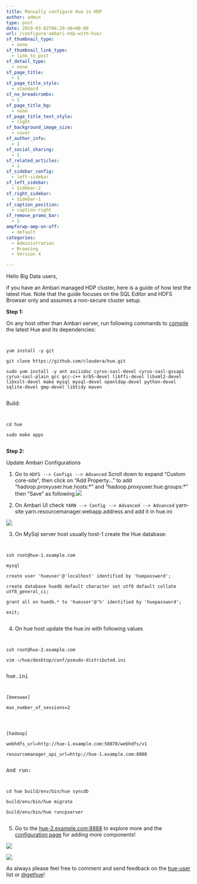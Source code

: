 ```yaml
---
title: Manually configure Hue in HDP
author: admin
type: post
date: 2019-03-02T06:29:46+00:00
url: /configure-ambari-hdp-with-hue/
sf_thumbnail_type:
  - none
sf_thumbnail_link_type:
  - link_to_post
sf_detail_type:
  - none
sf_page_title:
  - 1
sf_page_title_style:
  - standard
sf_no_breadcrumbs:
  - 1
sf_page_title_bg:
  - none
sf_page_title_text_style:
  - light
sf_background_image_size:
  - cover
sf_author_info:
  - 1
sf_social_sharing:
  - 1
sf_related_articles:
  - 1
sf_sidebar_config:
  - left-sidebar
sf_left_sidebar:
  - Sidebar-2
sf_right_sidebar:
  - Sidebar-1
sf_caption_position:
  - caption-right
sf_remove_promo_bar:
  - 1
ampforwp-amp-on-off:
  - default
categories:
  - Administration
  - Browsing
  - Version 4

---
```

Hello Big Data users,

if you have an Ambari managed HDP cluster, here is a guide of how test the latest Hue. Note that the guide focuses on the SQL Editor and HDFS Browser only and assumes a non-secure cluster setup.

**Step 1:**

On any host other than Ambari server, run following commands to [compile][1] the latest Hue and its dependencies:

<pre><code class="bash">

yum install -y git

git clone https://github.com/cloudera/hue.git

sudo yum install -y ant asciidoc cyrus-sasl-devel cyrus-sasl-gssapi cyrus-sasl-plain gcc gcc-c++ krb5-devel libffi-devel libxml2-devel libxslt-devel make mysql mysql-devel openldap-devel python-devel sqlite-devel gmp-devel libtidy maven

</code></pre>

Build:

<pre><code class="bash">

cd hue

sudo make apps

</code></pre>

**Step 2:**

Update Ambari Configurations

1. Go to `HDFS --> Configs --> Advanced` Scroll down to expand “Custom core-site”, then click on “Add Property…” to add “hadoop.proxyuser.hue.hosts:\*” and “hadoop.proxyuser.hue.groups:\*” then “Save” as following.[<img src="https://cdn.gethue.com/uploads/2019/02/Screen-Shot-2019-02-27-at-3.05.28-PM.png"/>][2]

2. On Ambari UI check `YARN --> Config --> Advanced --> Advanced` yarn-site yarn.resourcemanager.webapp.address and add it in hue.ini

[<img src="https://cdn.gethue.com/uploads/2019/02/Screen-Shot-2019-02-27-at-3.10.39-PM.png"/>][3]

3. On MySql server host usually host-1 create the Hue database:

<pre><code class="bash">

ssh root@hue-1.example.com

mysql

create user 'hueuser'@'localhost' identified by 'huepassword';

create database huedb default character set utf8 default collate utf8_general_ci;

grant all on huedb.* to 'hueuser'@'%' identified by 'huepassword';

exit;

</code></pre>

4. On hue host update the hue.ini with following values

<pre><code class="bash">

ssh root@hue-2.example.com

vim ~/hue/desktop/conf/pseudo-distributed.ini

</code></pre>

<pre>hue.ini</pre>

<pre><code class="bash">

[beeswax]

max_number_of_sessions=2

</code></pre>

<pre><code class="bash">

[hadoop]

webhdfs_url=http://hue-1.example.com:50070/webhdfs/v1

resourcemanager_api_url=http://hue-1.example.com:8088

</code></pre>

<pre>And run:</pre>

<pre><code class="bash">

cd hue build/env/bin/hue syncdb

build/env/bin/hue migrate

build/env/bin/hue runcpserver

</code></pre>

5. Go to the [hue-2.example.com:8888][4] to explore more and the [configuration page][5] for adding more components!

[<img src="https://cdn.gethue.com/uploads/2019/02/HiveEditor.png"/>][6]

[<img src="https://cdn.gethue.com/uploads/2019/02/fileBrowser.png"/>][7]

<span style="font-weight: 400;">As always please feel free to comment and send feedback on the </span>[<span style="font-weight: 400;">hue-user</span>][8] <span style="font-weight: 400;">list or </span>[<span style="font-weight: 400;">@gethue</span>][9]<span style="font-weight: 400;">!</span>

 [1]: http://cloudera.github.io/hue/latest/admin-manual/manual.html
 [2]: https://cdn.gethue.com/uploads/2019/02/Screen-Shot-2019-02-27-at-3.05.28-PM.png
 [3]: https://cdn.gethue.com/uploads/2019/02/Screen-Shot-2019-02-27-at-3.10.39-PM.png
 [4]: http://hue-2.example.com:8888
 [5]: https://gethue.com/how-to-configure-hue-in-your-hadoop-cluster/
 [6]: https://cdn.gethue.com/uploads/2019/02/HiveEditor.png
 [7]: https://cdn.gethue.com/uploads/2019/02/fileBrowser.png
 [8]: http://groups.google.com/a/cloudera.org/group/hue-user
 [9]: https://twitter.com/gethue
